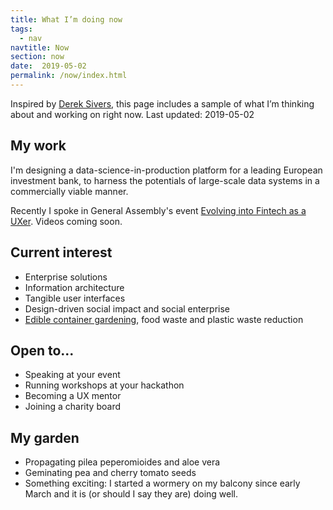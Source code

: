 ```yaml
---
title: What I’m doing now
tags:
  - nav
navtitle: Now
section: now
date:  2019-05-02
permalink: /now/index.html
---
```

Inspired by <a href="https://sivers.org/nowff" target="_blank">Derek Sivers</a>, this page includes a sample of what I’m thinking about and working on right now. Last updated: 2019-05-02

## My work
I'm designing a data-science-in-production platform for a leading European investment bank, to harness the potentials of large-scale data systems in a commercially viable manner. 

Recently I spoke in General Assembly's event <a href="https://www.eventbrite.co.uk/e/evolving-into-fintech-as-a-uxer-tickets-59760055936" target="_blank">Evolving into Fintech as a UXer</a>. Videos coming soon.


## Current interest
* Enterprise solutions
* Information architecture
* Tangible user interfaces
* Design-driven social impact and social enterprise 
* [Edible container gardening](#My-garden), food waste and plastic waste reduction


## Open to... 
* Speaking at your event
* Running workshops at your hackathon
* Becoming a UX mentor
* Joining a charity board


## My garden
+ Propagating pilea peperomioides and aloe vera
+ Geminating pea and cherry tomato seeds 
+ Something exciting: I started a wormery on my balcony since early March and it is (or should I say they are) doing well. 